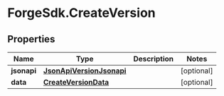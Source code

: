 # ForgeSdk.CreateVersion

## Properties
Name | Type | Description | Notes
------------ | ------------- | ------------- | -------------
**jsonapi** | [**JsonApiVersionJsonapi**](JsonApiVersionJsonapi.md) |  | [optional] 
**data** | [**CreateVersionData**](CreateVersionData.md) |  | [optional] 


